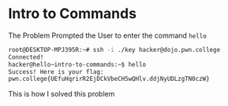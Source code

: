 # Intro to Commands
The Problem Prompted the User to enter the command `hello`

```bash
root@DESKTOP-MPJ395R:~# ssh -i ./key hacker@dojo.pwn.college
Connected!
hacker@hello~intro-to-commands:~$ hello
Success! Here is your flag:
pwn.college{UEfuHqrirR2EjDCkVbeCH5wQHlv.ddjNyUDLzgTN0czW}
```
This is how I solved this problem
